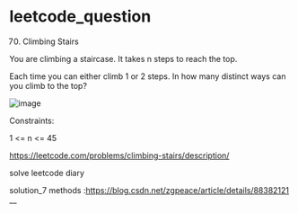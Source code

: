 # leetcode_question

70. Climbing Stairs

You are climbing a staircase. It takes n steps to reach the top.

Each time you can either climb 1 or 2 steps. In how many distinct ways can you climb to the top?

 ![image](https://user-images.githubusercontent.com/103315098/206943617-ff8e6a1f-2fd7-4b26-86bd-6388fd2d9a31.png)

Constraints:

1 <= n <= 45

https://leetcode.com/problems/climbing-stairs/description/




solve leetcode diary

solution_7 methods :https://blog.csdn.net/zgpeace/article/details/88382121
__
